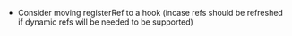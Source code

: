 - Consider moving registerRef to a hook (incase refs should be refreshed if dynamic refs will be needed to be supported)
